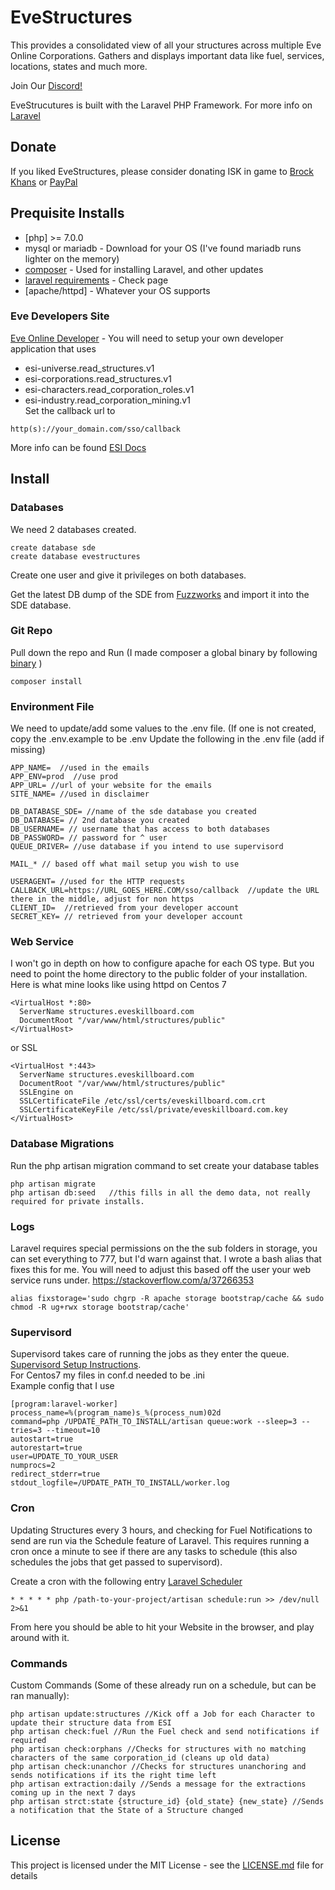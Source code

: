# EveStructures
This provides a consolidated view of all your structures across multiple Eve Online Corporations. Gathers and displays important data like fuel, services, locations, states and much more.

Join Our [Discord!](https://discord.gg/5vUQxMP)  

EveStrucutures is built with the Laravel PHP Framework. For more info on [Laravel](https://laravel.com/docs/5.5)

## Donate
If you liked EveStructures, please consider donating ISK in game to [Brock Khans](https://evewho.com/pilot/Brock+Khans) or [PayPal](paypal.me/skiedude)

## Prequisite Installs
* [php] >= 7.0.0
* mysql or mariadb - Download for your OS (I've found mariadb runs lighter on the memory)
* [composer](https://getcomposer.org/doc/00-intro.md) - Used for installing Laravel, and other updates
* [laravel requirements](https://laravel.com/docs/5.5) - Check page
* [apache/httpd] - Whatever your OS supports

### Eve Developers Site
[Eve Online Developer](https://developers.eveonline.com/) - You will need to setup your own developer application that uses
* esi-universe.read_structures.v1 
* esi-corporations.read_structures.v1 
* esi-characters.read_corporation_roles.v1  
* esi-industry.read_corporation_mining.v1  
Set the callback url to 
```
http(s)://your_domain.com/sso/callback
```
More info can be found [ESI Docs](http://eveonline-third-party-documentation.readthedocs.io/en/latest/esi/index.html)

## Install
### Databases
We need 2 databases created.
```
create database sde
create database evestructures
```
Create one user and give it privileges on both databases. 

Get the latest DB dump of the SDE from [Fuzzworks](https://www.fuzzwork.co.uk/dump/) and import it into the SDE database.

### Git Repo
Pull down the repo and Run (I made composer a global binary by following [binary](https://getcomposer.org/doc/00-intro.md#globally) )
```
composer install
```

### Environment File
We need to update/add some values to the .env file. (If one is not created, copy the .env.example to be .env
Update the following in the .env file (add if missing)
```
APP_NAME=  //used in the emails
APP_ENV=prod  //use prod
APP_URL= //url of your website for the emails
SITE_NAME= //used in disclaimer

DB_DATABASE_SDE= //name of the sde database you created
DB_DATABASE= // 2nd database you created
DB_USERNAME= // username that has access to both databases
DB_PASSWORD= // password for ^ user
QUEUE_DRIVER= //use database if you intend to use supervisord

MAIL_* // based off what mail setup you wish to use

USERAGENT= //used for the HTTP requests
CALLBACK_URL=https://URL_GOES_HERE.COM/sso/callback  //update the URL there in the middle, adjust for non https
CLIENT_ID=  //retrieved from your developer account
SECRET_KEY= // retrieved from your developer account
```

### Web Service
I won't go in depth on how to configure apache for each OS type. But you need to point the home directory to the public folder of your installation.
Here is what mine looks like using httpd on Centos 7
```
<VirtualHost *:80>
  ServerName structures.eveskillboard.com
  DocumentRoot "/var/www/html/structures/public"
</VirtualHost>
```
or SSL
```
<VirtualHost *:443>
  ServerName structures.eveskillboard.com
  DocumentRoot "/var/www/html/structures/public"
  SSLEngine on
  SSLCertificateFile /etc/ssl/certs/eveskillboard.com.crt
  SSLCertificateKeyFile /etc/ssl/private/eveskillboard.com.key
</VirtualHost>
```

### Database Migrations
Run the php artisan migration command to set create your database tables
```
php artisan migrate
php artisan db:seed   //this fills in all the demo data, not really required for private installs.
```

### Logs
Laravel requires special permissions on the the sub folders in storage, you can set everything to 777, but I'd warn against that. I wrote a bash alias that fixes this for me. You will need to adjust this based off the user your web service runs under.
https://stackoverflow.com/a/37266353
```
alias fixstorage='sudo chgrp -R apache storage bootstrap/cache && sudo chmod -R ug+rwx storage bootstrap/cache'
```
### Supervisord
Supervisord takes care of running the jobs as they enter the queue.
[Supervisord Setup Instructions](https://laravel.com/docs/5.5/queues#supervisor-configuration).    
For Centos7 my files in conf.d needed to be .ini  
Example config that I use
```
[program:laravel-worker]
process_name=%(program_name)s_%(process_num)02d
command=php /UPDATE_PATH_TO_INSTALL/artisan queue:work --sleep=3 --tries=3 --timeout=10
autostart=true
autorestart=true
user=UPDATE_TO_YOUR_USER
numprocs=2
redirect_stderr=true
stdout_logfile=/UPDATE_PATH_TO_INSTALL/worker.log

```

### Cron
Updating Structures every 3 hours, and checking for Fuel Notifications to send are run via the Schedule feature of Laravel. This requires running a cron once a minute to see if there are any tasks to schedule (this also schedules the jobs that get passed to supervisord).

Create a cron with the following entry
[Laravel Scheduler](https://laravel.com/docs/5.5/scheduling#introduction)
```
* * * * * php /path-to-your-project/artisan schedule:run >> /dev/null 2>&1
```

From here you should be able to hit your Website in the browser, and play around with it.

### Commands
Custom Commands (Some of these already run on a schedule, but can be ran manually):
```
php artisan update:structures //Kick off a Job for each Character to update their structure data from ESI
php artisan check:fuel //Run the Fuel check and send notifications if required
php artisan check:orphans //Checks for structures with no matching characters of the same corporation_id (cleans up old data)
php artisan check:unanchor //Checks for structures unanchoring and sends notifications if its the right time left
php artisan extraction:daily //Sends a message for the extractions coming up in the next 7 days
php artisan strct:state {structure_id} {old_state} {new_state} //Sends a notification that the State of a Structure changed
```

## License

This project is licensed under the MIT License - see the [LICENSE.md](LICENSE.md) file for details


